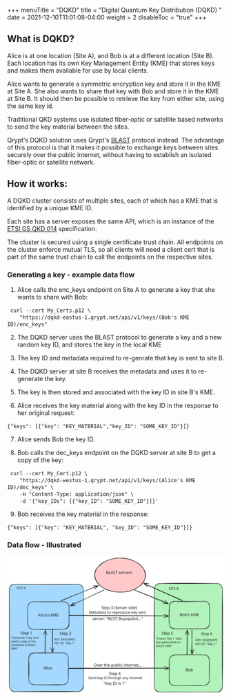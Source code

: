 +++
menuTitle = "DQKD"
title = "Digital Quantum Key Distribution (DQKD)  "
date = 2021-12-10T11:01:08-04:00
weight = 2
disableToc = "true"
+++

## What is DQKD?

Alice is at one location (Site A), and Bob is at a different location (Site B). Each location has its own Key Management Entity (KME) that stores keys and makes them available for use by local clients.

Alice wants to generate a symmetric encryption key and store it in the KME at Site A. She also wants to share that key with Bob and store it in the KME at Site B. It should then be possible to retrieve the key from either site, using the same key id.

Traditional QKD systems use isolated fiber-optic or satellite based networks to send the key material between the sites.

Qrypt's DQKD solution uses Qrypt's [BLAST](https://www.qrypt.com/wp-content/uploads/2022/03/Whitepaper-EverlastingSecurity.pdf#page=9) protocol instead. The advantage of this protocol is that it makes it possible to exchange keys between sites securely over the public internet, without having to establish an isolated fiber-optic or satellite network.
## How it works:
A DQKD cluster consists of multiple sites, each of which has a KME that is identified by a unique KME ID.

Each site has a server exposes the same API, which is an instance of the [ETSI GS QKD 014](https://www.etsi.org/deliver/etsi_gs/QKD/001_099/014/01.01.01_60/gs_qkd014v010101p.pdf) specification.

The cluster is secured using a single certificate trust chain. All endpoints on the cluster enforce mutual TLS, so all clients will need a client cert that is part of the same trust chain to call the endpoints on the respective sites.

### Generating a key - example data flow
1. Alice calls the enc_keys endpoint on Site A to generate a key that she wants to share with Bob:
```
 curl --cert My_Certs.p12 \
    "https://dqkd-eastus-1.qrypt.net/api/v1/keys/(Bob's KME ID)/enc_keys"
```

2. The DQKD server uses the BLAST protocol to generate a key and a new random key ID, and stores the key in the local KME

3. The key ID and metadata required to re-genrate that key is sent to site B.

4. The DQKD server at site B receives the metadata and uses it to re-generate the key.

5. The key is then stored and associated with the key ID in site B's KME.

6. Alice receives the key material along with the key ID in the response to her original request:

```
{"keys": [{"key": "KEY_MATERIAL","key_ID": "SOME_KEY_ID"}]}
```

7. Alice sends Bob the key ID.

8. Bob calls the dec_keys endpoint on the DQKD server at site B to get a copy of the key:
```
 curl --cert My_Cert.p12 \
    "https://dqkd-westus-1.qrypt.net/api/v1/keys/(Alice's KME ID)/dec_keys" \
    -H "Content-Type: application/json" \
    -d '{"key_IDs": [{"key_ID": "SOME_KEY_ID"}]}'
```
9. Bob receives the key material in the response:
```
{"keys": [{"key": "KEY_MATERIAL", "key_ID": "SOME_KEY_ID"}]} 
```


### Data flow - Illustrated
![FullPage](images/dqkddiagram.svg)
